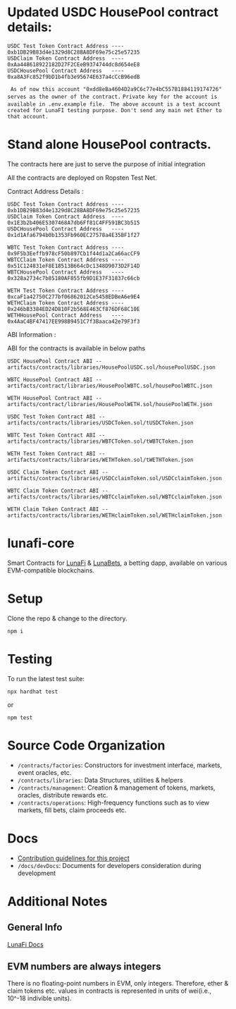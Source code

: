 # Updated USDC HousePool contract details:

`USDC Test Token Contract Address ---- 0xb1DB29B83d4e1329d8C28BA8DF69e75c25e57235` <br />
`USDClaim Token Contract Address  ---- 0xAa448618922182D27F2CEeB9374744dc8d654eE8` <br />
`USDCHousePool Contract Address   ---- 0xa8A3Fc852f9bD1b4fb3e95674E637a4cCcB96edB` <br />


` As of now this account "0xdd8eBa4604D2a9C6c77e4bC557B1884119174726" serves as the owner of the contract.`
`Private key for the account is available in .env.example file.`
` The above account is a test account created for LunaFI testing purpose. Don't send any main net Ether to that account.`

# Stand alone HousePool contracts.
 
 The contracts here are just to serve the purpose of initial integration <br />

 All the contracts are deployed on Ropsten Test Net. <br />

 Contract Address Details : <br />

 `USDC Test Token Contract Address ---- 0xb1DB29B83d4e1329d8C28BA8DF69e75c25e57235` <br />
 `USDClaim Token Contract Address  ---- 0x1E3b2b406E5307468A7db6Ff81C4FF591BC3b515` <br />
 `USDCHousePool Contract Address   ---- 0x1d1Afa6794b0b1353Fb960EC27578a4E35BF1f27` <br />
 
 `WBTC Test Token Contract Address ---- 0x9F5b3Eeffb978cF50b897Cb1f44d1a2Ca66acCF9` <br />
 `WBTCClaim Token Contract Address ---- 0x51C124831eF8E18513B664cDc1348D9073D2F14D` <br />
 `WBTCHousePool Contract Address   ---- 0x328a2734c7b85180AF855fb9D1E37F31837c66cb` <br />

 `WETH Test Token Contract Address ---- 0xcaF1a42750C277bf06862012Ce5458EDBeA6e9E4` <br />
 `WETHClaim Token Contract Address ---- 0x246bB3384ED24D810F2b568E463Cf876DF68C10E` <br />
 `WETHHousePool Contract Address   ---- 0x4AaC4BF47417EE998B9451C7f3Baaca42e79F3f3` <br />

 

ABI  Information : <br />

ABI for the contracts is available in below paths <br />

`USDC HousePool Contract ABI -- artifacts/contracts/libraries/HousePoolUSDC.sol/housePoolUSDC.json` <br />

`WBTC HousePool Contract ABI -- artifacts/contract/libraries/HousePoolWBTC.sol/housePoolWBTC.json` <br />

`WETH HousePool Contract ABI -- artifacts/contract/libraries/HousePoolWETH.sol/housePoolWETH.json` <br />

`USDC Test Token Contract ABI -- artifacts/contracts/libraries/USDCToken.sol/tUSDCToken.json` <br />

`WBTC Test Token Contract ABI -- artifacts/contracts/libraries/WBTCToken.sol/tWBTCToken.json` <br />

`WETH Test Token Contract ABI -- artifacts/contracts/libraries/WETHToken.sol/tWETHToken.json` <br />

`USDC Claim Token Contract ABI -- artifacts/contracts/libraries/USDCclaimToken.sol/USDCclaimToken.json` <br />

`WBTC Claim Token Contract ABI -- artifacts/contracts/libraries/WBTCclaimToken.sol/WBTCclaimToken.json` <br />

`WETH Claim Token Contract ABI -- artifacts/contracts/libraries/WETHclaimToken.sol/WETHclaimToken.json` <br />



# lunafi-core
Smart Contracts for [LunaFi](#) & [LunaBets](https://lunabets.io/), a betting dapp, available on various EVM-compatible blockchains.

# Setup
Clone the repo & change to the directory.

```
npm i
```

# Testing
To run the latest test suite:

```npx hardhat test```

or

```npm test```

# Source Code Organization
- `/contracts/factories`: Constructors for investment interface, markets, event oracles, etc.
- `/contracts/libraries`: Data Structures, utilities & helpers
- `/contracts/management`: Creation & management of tokens, markets, oracles, distribute rewards etc.
- `/contracts/operations`: High-frequency functions such as to view markets, fill bets, claim proceeds etc.

# Docs
- [Contribution guidelines for this project](docs/CONTRIBUTING.md)
- `/docs/devDocs`: Documents for developers consideration during development

# Additional Notes
## General Info
[LunaFi Docs](https;//docs.lunafi.io/)

## EVM numbers are always integers
There is no floating-point numbers in EVM, only integers. Therefore, ether & claim tokens etc. values in contracts is represented in units of wei(i.e., 10^-18 indivible units).

